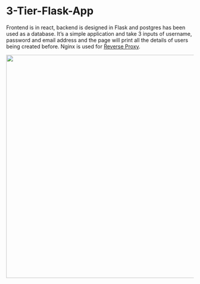 # 3-Tier-Flask-App


Frontend is in react, backend is designed in Flask and postgres has been used as a database. 
It’s a simple application and take 3 inputs of username, password and email address and the page will print all the details of users being created before.
Nginx is used for [Reverse Proxy](https://github.com/mudassirsh/3-Tier-Flask-App/tree/main/3%20Tier%20Flask%20Project/nginx-reverse-proxy).



<p align="center">
  <img width="700" height="600" src="https://github.com/mudassirsh/3-Tier-Flask-App/assets/18271814/f0dfc27d-8e92-45e6-a228-37118f7cd79c">
</p>

